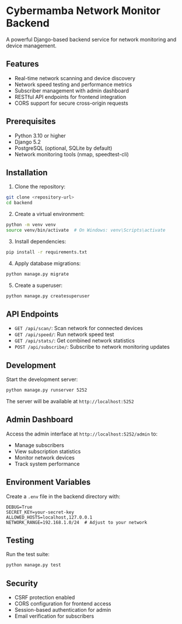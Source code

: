 # Cybermamba Network Monitor Backend

A powerful Django-based backend service for network monitoring and device management.

## Features

- Real-time network scanning and device discovery
- Network speed testing and performance metrics
- Subscriber management with admin dashboard
- RESTful API endpoints for frontend integration
- CORS support for secure cross-origin requests

## Prerequisites

- Python 3.10 or higher
- Django 5.2
- PostgreSQL (optional, SQLite by default)
- Network monitoring tools (nmap, speedtest-cli)

## Installation

1. Clone the repository:
```bash
git clone <repository-url>
cd backend
```

2. Create a virtual environment:
```bash
python -m venv venv
source venv/bin/activate  # On Windows: venv\Scripts\activate
```

3. Install dependencies:
```bash
pip install -r requirements.txt
```

4. Apply database migrations:
```bash
python manage.py migrate
```

5. Create a superuser:
```bash
python manage.py createsuperuser
```

## API Endpoints

- `GET /api/scan/`: Scan network for connected devices
- `GET /api/speed/`: Run network speed test
- `GET /api/stats/`: Get combined network statistics
- `POST /api/subscribe/`: Subscribe to network monitoring updates

## Development

Start the development server:
```bash
python manage.py runserver 5252
```

The server will be available at `http://localhost:5252`

## Admin Dashboard

Access the admin interface at `http://localhost:5252/admin` to:
- Manage subscribers
- View subscription statistics
- Monitor network devices
- Track system performance

## Environment Variables

Create a `.env` file in the backend directory with:

```env
DEBUG=True
SECRET_KEY=your-secret-key
ALLOWED_HOSTS=localhost,127.0.0.1
NETWORK_RANGE=192.168.1.0/24  # Adjust to your network
```

## Testing

Run the test suite:
```bash
python manage.py test
```

## Security

- CSRF protection enabled
- CORS configuration for frontend access
- Session-based authentication for admin
- Email verification for subscribers